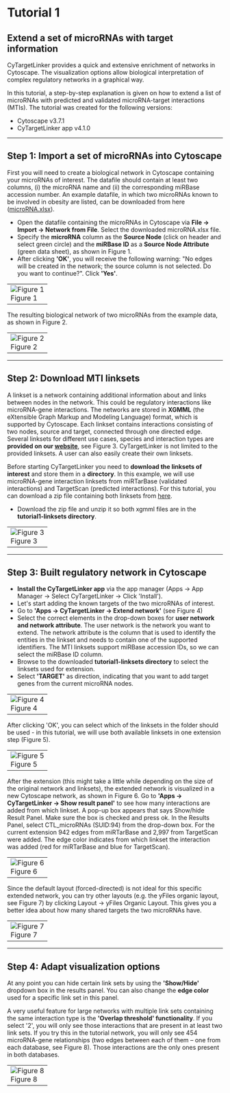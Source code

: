 # Tutorial 1
## Extend a set of microRNAs with target information

CyTargetLinker provides a quick and extensive enrichment of networks in Cytoscape. The visualization options allow biological interpretation of complex regulatory networks in a graphical way.

In this tutorial, a step-by-step explanation is given on how to extend a list of microRNAs with predicted and validated microRNA-target interactions (MTIs).
The tutorial was created for the following versions:
* Cytoscape v3.7.1 
* CyTargetLinker app v4.1.0

-----

## Step 1: Import a set of microRNAs into Cytoscape

First you will need to create a biological network in Cytoscape containing your microRNAs of interest. The datafile should contain at least two columns, (i) the microRNA name and (ii) the corresponding miRBase accession number. 
An example datafile, in which two microRNAs known to be involved in obesity are listed, can be downloaded from here ([microRNA.xlsx](../../data/tutorial1/microRNAs.xlsx)). 

* Open the datafile containing the microRNAs in Cytoscape via **File -> Import -> Network from File**. Select the downloaded microRNA.xlsx file.
* Specify the **microRNA** column as the **Source Node** (click on header and select green circle) and the **miRBase ID** as a **Source Node Attribute** (green data sheet), as shown in Figure 1. 
* After clicking **'OK'**, you will receive the following warning: "No edges will be created in the network; the source column is not selected. Do you want to continue?". Click **'Yes'**.

<table>
  <tr>
    <td><img src="https://cytargetlinker.github.io/images/tutorial1/figure1.png" alt="Figure 1"/><br/>Figure 1</td>
  </tr>
</table>

The resulting biological network of two microRNAs from the example data, as shown in Figure 2.

<table>
  <tr>
    <td><img src="https://cytargetlinker.github.io/images/tutorial1/figure2.png" alt="Figure 2"/><br/>Figure 2</td>
  </tr>
</table>

-----

## Step 2: Download MTI linksets
A linkset is a network containing additional information about and links between nodes in the network. This could be regulatory interactions like microRNA-gene interactions. The networks are stored in **XGMML** (the eXtensible Graph Markup and Modeling Language) format, which is supported by Cytoscape. Each linkset contains interactions consisting of two nodes, source and target, connected through one directed edge. Several linksets for different use cases, species and interaction types are **provided on our [website](https://cytargetlinker.github.io/pages/linksets)**, see Figure 3. CyTargetLinker is not limited to the provided linksets. A user can also easily create their own linksets.

Before starting CyTargetLinker you need to **download the linksets of interest** and store them in a **directory**. In this example, we will use microRNA-gene interaction linksets from miRTarBase (validated interactions) and TargetScan (predicted interactions). For this tutorial, you can download a zip file containing both linksets from [here](../../data/tutorial1/tutorial1-linksets.zip). 
* Download the zip file and unzip it so both xgmml files are in the **tutorial1-linksets directory**. 

<table>
  <tr>
    <td><img src="https://cytargetlinker.github.io/images/tutorial1/figure3.png" alt="Figure 3"/><br/>Figure 3</td>
  </tr>
</table>

-----

## Step 3: Built regulatory network in Cytoscape

* **Install the CyTargetLinker app** via the app manager (Apps -> App Manager -> Select CyTargetLinker -> Click 'Install').
* Let's start adding the known targets of the two microRNAs of interest.
* Go to **'Apps -> CyTargetLinker -> Extend network'** (see Figure 4)
* Select the correct elements in the drop-down boxes for **user network and network attribute**. The user network is the network you want to extend. The network attribute is the column that is used to identify the entities in the linkset and needs to contain one of the supported identifiers. The MTI linksets support miRBase accession IDs, so we can select the miRBase ID column. 
* Browse to the downloaded **tutorial1-linksets directory** to select the linksets used for extension. 
* Select **'TARGET'** as direction, indicating that you want to add target genes from the current microRNA nodes.

<table>
  <tr>
    <td><img src="https://cytargetlinker.github.io/images/tutorial1/figure4.png" alt="Figure 4"/><br/>Figure 4</td>
  </tr>
</table>

After clicking 'OK', you can select which of the linksets in the folder should be used - in this tutorial, we will use both available linksets in one extension step (Figure 5).

<table>
  <tr>
    <td><img src="https://cytargetlinker.github.io/images/tutorial1/figure5.png" alt="Figure 5"/><br/>Figure 5</td>
  </tr>
</table>

After the extension (this might take a little while depending on the size of the original network and linksets), the extended network is visualized in a new Cytoscape network, as shown in Figure 6. Go to **'Apps -> CyTargetLinker -> Show result panel'** to see how many interactions are added from which linkset. A pop-up box appears that says Show/hide Result Panel. Make sure the box is checked and press ok. In the Results Panel, select CTL_microRNAs (SUID:94) from the drop-down box. For the current extension 942 edges from miRTarBase and 2,997 from TargetScan were added. The edge color indicates from which linkset the interaction was added (red for miRTarBase and blue for TargetScan).

<table>
  <tr>
    <td><img src="https://cytargetlinker.github.io/images/tutorial1/figure6.png" alt="Figure 6"/><br/>Figure 6</td>
  </tr>
</table>

Since the default layout (forced-directed) is not ideal for this specific extended network, you can try other layouts (e.g. the yFiles organic layout, see Figure 7) by clicking Layout -> yFiles Organic Layout. This gives you a better idea about how many shared targets the two microRNAs have.

<table>
  <tr>
    <td><img src="https://cytargetlinker.github.io/images/tutorial1/figure7.png" alt="Figure 7"/><br/>Figure 7</td>
  </tr>
</table>

-----

## Step 4: Adapt visualization options

At any point you can hide certain link sets by using the **'Show/Hide'** dropdown box in the results panel. You can also change the **edge color** used for a specific link set in this panel.

A very useful feature for large networks with multiple link sets containing the same interaction type is the **'Overlap threshold' functionality**. If you select '2', you will only see those interactions that are present in at least two link sets.
If you try this in the tutorial network, you will only see 454 microRNA-gene relationships (two edges between each of them – one from each database, see Figure 8). Those interactions are the only ones present in both databases.

<table>
  <tr>
    <td><img src="https://cytargetlinker.github.io/images/tutorial1/figure8.png" alt="Figure 8"/><br/>Figure 8</td>
  </tr>
</table>
